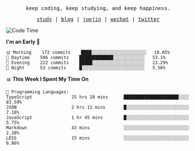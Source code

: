 <p align="center">
  <samp>
    <span>keep coding, keep studying, and keep happiness.</span>
  </samp>
</p>

<p align="center">
  <samp>
    <a href="https://github.com/ouduidui/fe-study">study</a> |
    <a href="https://deweyou.me">blog</a>  |
    <a href="https://juejin.cn/user/4309700183594366">juejin</a> |
    <a href="https://user-images.githubusercontent.com/54696834/165071004-6509e3f2-90c3-448c-9d92-3da42b0c2021.jpeg">wechat</a> |
    <a href="https://twitter.com/ouduidui">twitter</a>
  </samp>
</p>

<!--START_SECTION:waka-->
![Code Time](http://img.shields.io/badge/Code%20Time-2%2C066%20hrs%2058%20mins-blue)

**I'm an Early 🐤** 

```text
🌞 Morning    172 commits    ████░░░░░░░░░░░░░░░░░░░░░   18.05% 
🌆 Daytime    506 commits    █████████████░░░░░░░░░░░░   53.1% 
🌃 Evening    222 commits    █████░░░░░░░░░░░░░░░░░░░░   23.29% 
🌙 Night      53 commits     █░░░░░░░░░░░░░░░░░░░░░░░░   5.56%

```


📊 **This Week I Spent My Time On** 

```text
💬 Programming Languages: 
TypeScript               25 hrs 28 mins      █████████████████████░░░░   83.59% 
JSON                     2 hrs 11 mins       █░░░░░░░░░░░░░░░░░░░░░░░░   7.18% 
JavaScript               1 hr 45 mins        █░░░░░░░░░░░░░░░░░░░░░░░░   5.75% 
Markdown                 43 mins             ░░░░░░░░░░░░░░░░░░░░░░░░░   2.38% 
LESS                     15 mins             ░░░░░░░░░░░░░░░░░░░░░░░░░   0.86%

```


<!--END_SECTION:waka-->
